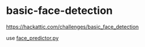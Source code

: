 # basic-face-detection
https://hackattic.com/challenges/basic_face_detection

use [face_predictor.py](https://github.com/2jacobtan/basic-face-detection/blob/master/face_predictor.py)
